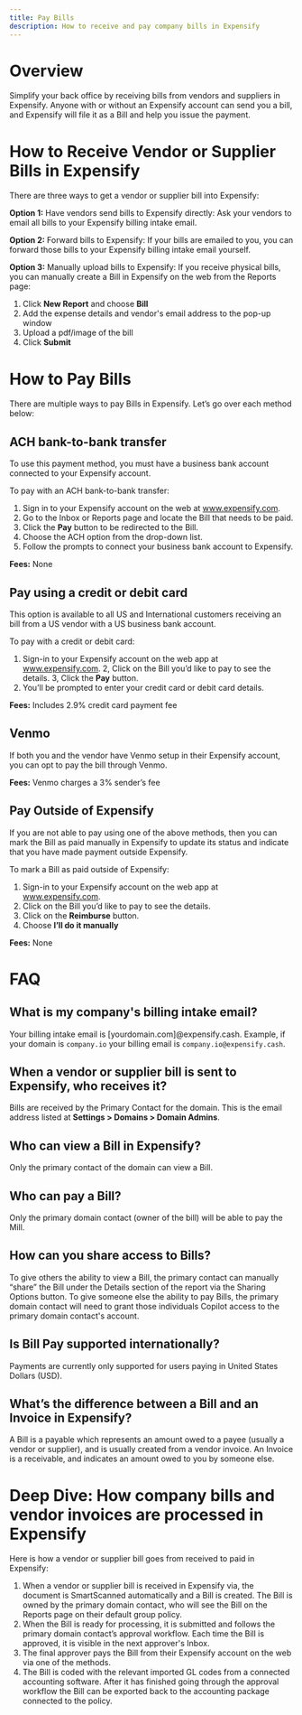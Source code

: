 ```yaml
---
title: Pay Bills
description: How to receive and pay company bills in Expensify 
---
```

<!-- The lines above are required by Jekyll to process the .md file -->

# Overview
Simplify your back office by receiving bills from vendors and suppliers in Expensify. Anyone with or without an Expensify account can send you a bill, and Expensify will file it as a Bill and help you issue the payment.

# How to Receive Vendor or Supplier Bills in Expensify 

There are three ways to get a vendor or supplier bill into Expensify: 

**Option 1:** Have vendors send bills to Expensify directly: Ask your vendors to email all bills to your Expensify billing intake email. 

**Option 2:** Forward bills to Expensify: If your bills are emailed to you, you can forward those bills to your Expensify billing intake email yourself. 

**Option 3:** Manually upload bills to Expensify: If you receive physical bills, you can manually create a Bill in Expensify on the web from the Reports page: 
1. Click **New Report** and choose **Bill**
2. Add the expense details and vendor's email address to the pop-up window
3. Upload a pdf/image of the bill
4. Click **Submit**

# How to Pay Bills 

There are multiple ways to pay Bills in Expensify. Let’s go over each method below: 

## ACH bank-to-bank transfer

To use this payment method, you must have a business bank account connected to your Expensify account. 

To pay with an ACH bank-to-bank transfer: 

1. Sign in to your Expensify account on the web at www.expensify.com.
2. Go to the Inbox or Reports page and locate the Bill that needs to be paid. 
3. Click the **Pay** button to be redirected to the Bill. 
4. Choose the ACH option from the drop-down list.
5. Follow the prompts to connect your business bank account to Expensify.

**Fees:** None

## Pay using a credit or debit card

This option is available to all US and International customers receiving an bill from a US vendor with a US business bank account. 

To pay with a credit or debit card: 
1. Sign-in to your Expensify account on the web app at www.expensify.com.
2, Click on the Bill you’d like to pay to see the details.
3, Click the **Pay** button.
4. You’ll be prompted to enter your credit card or debit card details. 

**Fees:** Includes 2.9% credit card payment fee

## Venmo

If both you and the vendor have Venmo setup in their Expensify account, you can opt to pay the bill through Venmo.

**Fees:** Venmo charges a 3% sender’s fee

## Pay Outside of Expensify 

If you are not able to pay using one of the above methods, then you can mark the Bill  as paid manually in Expensify to update its status and indicate that you have made payment outside Expensify. 

To mark a Bill as paid outside of Expensify: 

1. Sign-in to your Expensify account on the web app at www.expensify.com.
2. Click on the Bill you’d like to pay to see the details.
3. Click on the **Reimburse** button. 
4. Choose **I’ll do it manually**

**Fees:** None

# FAQ

## What is my company's billing intake email? 
Your billing intake email is [yourdomain.com]@expensify.cash. Example, if your domain is `company.io` your billing email is `company.io@expensify.cash`. 

## When a vendor or supplier bill is sent to Expensify, who receives it? 

Bills are received by the Primary Contact for the domain. This is the email address listed at **Settings > Domains > Domain Admins**.

## Who can view a Bill in Expensify? 

Only the primary contact of the domain can view a Bill. 

## Who can pay a Bill?

Only the primary domain contact (owner of the bill) will be able to pay the Mill.

## How can you share access to Bills?

To give others the ability to view a Bill, the primary contact can manually “share” the Bill under the Details section of the report via the Sharing Options button. 
To give someone else the ability to pay Bills,  the primary domain contact will need to grant those individuals Copilot access to the primary domain contact's account. 

## Is Bill Pay supported internationally? 

Payments are currently only supported for users paying in United States Dollars (USD). 

## What’s the difference between a Bill and an Invoice in Expensify? 

A Bill is a payable which represents an amount owed to a payee (usually a vendor or supplier), and is usually created from a vendor invoice. An Invoice is a receivable, and indicates an amount owed to you by someone else. 

# Deep Dive: How company bills and vendor invoices are processed in Expensify 

Here is how a vendor or supplier bill goes from received to paid in Expensify: 

1. When a vendor or supplier bill is received in Expensify via, the document is SmartScanned automatically and a Bill is created. The Bill is owned by the primary domain contact, who will see the Bill on the Reports page on their default group policy. 
2. When the Bill is ready for processing, it is submitted and follows the primary domain contact’s approval workflow. Each time the Bill is approved, it is visible in the next approver's Inbox. 
3. The final approver pays the Bill from their Expensify account on the web via one of the methods.
4. The Bill is coded with the relevant imported GL codes from a connected accounting software. After it has finished going through the approval workflow the Bill can be exported back to the accounting package connected to the policy.
